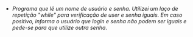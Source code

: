 - _Programa que lê um nome de usuário e senha. Utilizei um laço de repetição "while" para verificação de user e senha iguais. Em caso positivo, informa o usuário que login e senha não podem ser iguais e pede-se para que utilize outra senha_.